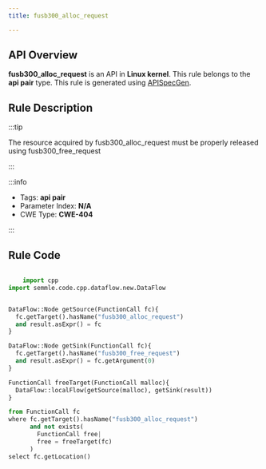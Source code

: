 ```yaml
---
title: fusb300_alloc_request

---
```



## API Overview
**fusb300_alloc_request** is an API in **Linux kernel**. This rule belongs to the **api pair** type. This rule is generated using [APISpecGen](../../tools/APISpecGen).
## Rule Description

:::tip

The resource acquired by fusb300_alloc_request must be properly released using fusb300_free_request

:::

:::info

- Tags: **api pair**
- Parameter Index: **N/A**
- CWE Type: **CWE-404**

:::

## Rule Code
```python

    import cpp
import semmle.code.cpp.dataflow.new.DataFlow


DataFlow::Node getSource(FunctionCall fc){
  fc.getTarget().hasName("fusb300_alloc_request")
  and result.asExpr() = fc
}

DataFlow::Node getSink(FunctionCall fc){
  fc.getTarget().hasName("fusb300_free_request")
  and result.asExpr() = fc.getArgument(0)
}

FunctionCall freeTarget(FunctionCall malloc){
  DataFlow::localFlow(getSource(malloc), getSink(result))
}

from FunctionCall fc
where fc.getTarget().hasName("fusb300_alloc_request")
      and not exists(
        FunctionCall free| 
        free = freeTarget(fc)
      )
select fc.getLocation()

    
```